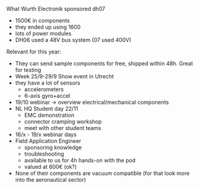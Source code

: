 What Wurth Electronik sponsored dh07
 - 1500€ in components
 - they ended up using 1600
 - lots of power modules
 - DH06 used a 48V bus system (07 used 400V)

Relevant for this year:
- They can send sample components for free, shipped within 48h. Great for testing
- Week 25/9-29/9 Show event in Utrecht
- they have a lot of sensors
	- accelerometers
	- 6-axis gyro+accel
- 19/10 webinar → overview electrical/mechanical components
- NL HQ Student day 22/11
	- EMC demonstration
	- connector cramping workshop
	- meet with other student teams
- 16/x - 19/x webinar days
- Field Application Engineer
	- sponsoring knowledge
	- troubleshooting
	- available to us for 4h hands-on with the pod
	- valued at 600€ (ok?)
- None of their components are vacuum compatible (for that look more into the aeronautical sector)